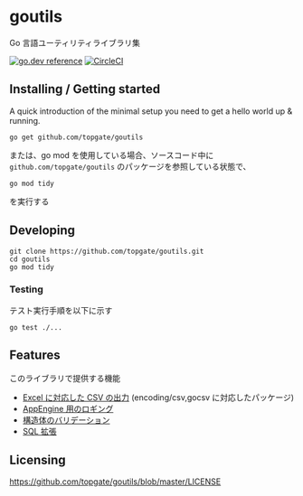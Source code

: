 # goutils

Go 言語ユーティリティライブラリ集

[![go.dev reference](https://img.shields.io/badge/go.dev-reference-007d9c?logo=go&logoColor=white&style=flat-square)](https://pkg.go.dev/github.com/topgate/goutils)
[![CircleCI](https://circleci.com/gh/topgate/goutils.svg?style=shield)](https://circleci.com/gh/topgate/goutils)

## Installing / Getting started

A quick introduction of the minimal setup you need to get a hello world up &
running.

```shell
go get github.com/topgate/goutils
```

または、go mod を使用している場合、ソースコード中に `github.com/topgate/goutils` のパッケージを参照している状態で、

```shell
go mod tidy
```

を実行する

## Developing

```shell
git clone https://github.com/topgate/goutils.git
cd goutils
go mod tidy
```

### Testing

テスト実行手順を以下に示す

```shell
go test ./...
```

## Features

このライブラリで提供する機能

- [Excel に対応した CSV の出力](https://pkg.go.dev/github.com/topgate/goutils/interop/excel?tab=subdirectories) (encoding/csv,gocsv に対応したパッケージ)
- [AppEngine 用のロギング](https://pkg.go.dev/github.com/topgate/goutils/gcp/appengine/log)
- [構造体のバリデーション](https://pkg.go.dev/github.com/topgate/goutils/validate)
- [SQL 拡張](https://pkg.go.dev/github.com/topgate/goutils/sqlx)

## Licensing

https://github.com/topgate/goutils/blob/master/LICENSE
